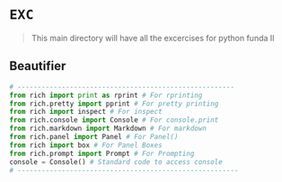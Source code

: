 # `EXC`

> This main directory will have all the excercises for python funda II

## Beautifier 

```py 
# ------------------------------------------------------
from rich import print as rprint # For rprinting
from rich.pretty import pprint # For pretty printing
from rich import inspect # For inspect
from rich.console import Console # For console.print
from rich.markdown import Markdown # For markdown
from rich.panel import Panel # For Panel()
from rich import box # For Panel Boxes
from rich.prompt import Prompt # For Prompting 
console = Console() # Standard code to access console
# -------------------------------------------------------
```